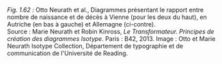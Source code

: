 *Fig. 1.62 :* Otto Neurath et al., Diagrammes présentant le rapport entre nombre de naissance et de décès à Vienne (pour les deux du haut), en Autriche (en bas à gauche) et Allemagne (ci-contre).  
Source : Marie Neurath et Robin Kinross, *Le Transformateur. Principes de création des diagrammes Isotype*. Paris : B42, 2013. Image : Otto et Marie Neurath Isotype Collection, Département de typographie et de communication de l'Université de Reading.